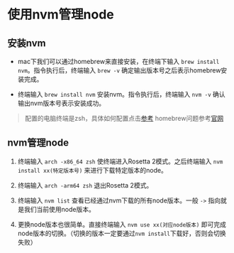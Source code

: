 # 使用nvm管理node

## 安装nvm

- mac下我们可以通过homebrew来直接安装，在终端下输入 `brew install nvm`。指令执行后，终端输入 `brew -v` 确定输出版本号之后表示homebrew安装完成。

- 终端输入 `brew install nvm` 安装nvm。指令执行后，终端输入 `nvm -v` 确认输出nvm版本号表示安装成功。

> 配置的电脑终端是zsh，具体如何配置点击[参考](https://zhuanlan.zhihu.com/p/365838868)
> homebrew问题参考[官网](https://brew.sh/index_zh-cn)

## nvm管理node

1. 终端输入 `arch -x86_64 zsh` 使终端进入Rosetta 2模式。之后终端输入 `nvm install xx(特定版本号)` 来进行下载特定版本的node。

2. 终端输入 `arch -arm64 zsh` 退出Rosetta 2模式。

3. 终端输入 `nvm list` 查看已经通过nvm下载的所有node版本。一般 `->` 指向就是我们当前使用node版本。

4. 更换node版本也很简单。直接终端输入 `nvm use xx(对应node版本)` 即可完成node版本的切换。（切换的版本一定要通过`nvm install`下载好，否则会切换失败）
